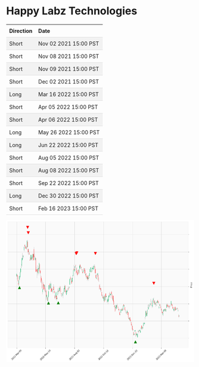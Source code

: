 
<style>
.hits {
            border-collapse: collapse;
            width: 100%;
        }
        .hits th, td {
            padding: 8px;
            text-align: left;
            border-bottom: 1px solid #ddd;
        }
        .hits tr:nth-child(even) {
            background-color: #f2f2f2;
        }
        
        .chartCol {
            width: 50%;
            float: left;
            padding: 20px;
        }  
</style>
    
# Happy Labz Technologies
<div>
<table class="hits">
    <tr>
        <th>Direction</th>
        <th>Date</th>
      </tr>
    <tr>
        <td>Short</td>
        <td>Nov 02 2021 15:00 PST</td>
    </tr>
    <tr>
        <td>Short</td>
        <td>Nov 08 2021 15:00 PST</td>
    </tr>
    <tr>
        <td>Short</td>
        <td>Nov 09 2021 15:00 PST</td>
    </tr>
    <tr>
        <td>Short</td>
        <td>Dec 02 2021 15:00 PST</td>
    </tr>
    <tr>
        <td>Long</td>
        <td>Mar 16 2022 15:00 PST</td>
    </tr>
    <tr>
        <td>Short</td>
        <td>Apr 05 2022 15:00 PST</td>
    </tr>
    <tr>
        <td>Short</td>
        <td>Apr 06 2022 15:00 PST</td>
    </tr>
    <tr>
        <td>Long</td>
        <td>May 26 2022 15:00 PST</td>
    </tr>
    <tr>
        <td>Long</td>
        <td>Jun 22 2022 15:00 PST</td>
    </tr>
    <tr>
        <td>Short</td>
        <td>Aug 05 2022 15:00 PST</td>
    </tr>
    <tr>
        <td>Short</td>
        <td>Aug 08 2022 15:00 PST</td>
    </tr>
    <tr>
        <td>Short</td>
        <td>Sep 22 2022 15:00 PST</td>
    </tr>
    <tr>
        <td>Long</td>
        <td>Dec 30 2022 15:00 PST</td>
    </tr>
    <tr>
        <td>Short</td>
        <td>Feb 16 2023 15:00 PST</td>
    </tr>
    
</table></div>
<img src="charts/TSLA.png" />
